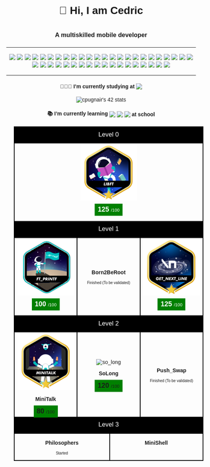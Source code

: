 <div align="center" style="font-family: Verdana, Geneva, Tahoma, sans-serif;">
  <h1 align="center" style="border:none"> 👋 Hi, I am Cedric <h1>
  <h3 align="center" style="border:none"> A multiskilled mobile developer<h3>
  <hr />
  <div>
    <img src="https://img.shields.io/badge/Apple%20Products-000000?style=for-the-badge&logoColor=white&logo=apple" />
    <img src="https://img.shields.io/badge/Swift%20UI-F05138?style=for-the-badge&logoColor=white&logo=swift" />
    <img src="https://img.shields.io/badge/Swift-F05138?style=for-the-badge&logoColor=white&logo=swift" />
    <img src="https://img.shields.io/badge/Dart-0175C2?style=for-the-badge&logoColor=white&logo=dart" />
    <img src="https://img.shields.io/badge/Flutter-02569B?style=for-the-badge&logoColor=white&logo=flutter" />
    <img src="https://img.shields.io/badge/React-61DAFB?style=for-the-badge&logoColor=black&logo=react" />
    <img src="https://img.shields.io/badge/PHP-777BB4?style=for-the-badge&logoColor=white&logo=php" />
    <img src="https://img.shields.io/badge/HTML-E34F26?style=for-the-badge&logoColor=white&logo=html5" />
    <img src="https://img.shields.io/badge/CSS-1572B6?style=for-the-badge&logoColor=white&logo=css3" />
    <img src="https://img.shields.io/badge/C-A8B9CC?style=for-the-badge&logoColor=black&logo=c" />
    <img src="https://img.shields.io/badge/C%2B%2B-00599C?style=for-the-badge&logoColor=white&logo=c%2B%2B" />
    <img src="https://img.shields.io/badge/GNU%20Bash-4EAA25?style=for-the-badge&logoColor=white&logo=gnubash" />
    <img src="https://img.shields.io/badge/Redux-764ABC?style=for-the-badge&logoColor=white&logo=redux" />
    <img src="https://img.shields.io/badge/Directus-263238?style=for-the-badge&logoColor=white&logo=directus" />
    <img src="https://img.shields.io/badge/MySQL-4479A1?style=for-the-badge&logoColor=white&logo=mysql" />
    <img src="https://img.shields.io/badge/PostgreSQL-4169E1?style=for-the-badge&logoColor=white&logo=postgresql" />
    <img src="https://img.shields.io/badge/Redis-DC382D?style=for-the-badge&logoColor=white&logo=redis" />
    <img src="https://img.shields.io/badge/XCode-147EFB?style=for-the-badge&logoColor=white&logo=xcode" />
    <img src="https://img.shields.io/badge/VSCode-007ACC?style=for-the-badge&logoColor=white&logo=visualstudiocode" />
    <img src="https://img.shields.io/badge/Visual%20Studio-5C2D91?style=for-the-badge&logoColor=white&logo=visualstudio" />
    <img src="https://img.shields.io/badge/Android%20Studio-3DDC84?style=for-the-badge&logoColor=white&logo=androidstudio" />
    <img src="https://img.shields.io/badge/Vim-019733?style=for-the-badge&logoColor=white&logo=vim" />
    <img src="https://img.shields.io/badge/Unity-000000?style=for-the-badge&logoColor=white&logo=unity" />
    <img src="https://img.shields.io/badge/Blender-F5792A?style=for-the-badge&logoColor=white&logo=blender" />
    <img src="https://img.shields.io/badge/Adobe%20XD-FF61F6?style=for-the-badge&logoColor=white&logo=adobexd" />
    <img src="https://img.shields.io/badge/Adobe%20Dreamweaver-FF61F6?style=for-the-badge&logoColor=white&logo=adobedreamweaver" />
    <img src="https://img.shields.io/badge/Adobe%20Photoshop-31A8FF?style=for-the-badge&logoColor=white&logo=adobephotoshop" />
    <img src="https://img.shields.io/badge/Adobe%20Illustrator-FF9A00?style=for-the-badge&logoColor=white&logo=adobeillustrator" />
    <img src="https://img.shields.io/badge/Adobe%20Premiere%20Pro-9999FF?style=for-the-badge&logoColor=white&logo=adobepremierepro" />
    <img src="https://img.shields.io/badge/WordPress-21759B?style=for-the-badge&logoColor=white&logo=wordpress" />
    <img src="https://img.shields.io/badge/Figma-F24E1E?style=for-the-badge&logoColor=white&logo=figma" />
    <img src="https://img.shields.io/badge/Firebase-FFCA28?style=for-the-badge&logoColor=black&logo=firebase" />
    <img src="https://img.shields.io/badge/Postman-FF6C37?style=for-the-badge&logoColor=white&logo=postman" />
    <img src="https://img.shields.io/badge/VirtualBox-183A61?style=for-the-badge&logoColor=white&logo=virtualbox" />
    <img src="https://img.shields.io/badge/Notion-000000?style=for-the-badge&logoColor=white&logo=notion" />
    <img src="https://img.shields.io/badge/Trello-0052CC?style=for-the-badge&logoColor=white&logo=trello" />
    <img src="https://img.shields.io/badge/git-F05032?style=for-the-badge&logoColor=white&logo=git" />
    <img src="https://img.shields.io/badge/github-181717?style=for-the-badge&logoColor=white&logo=github" />
    <img src="https://img.shields.io/badge/Docker-2496ED?style=for-the-badge&logoColor=white&logo=docker" />
    <img src="https://img.shields.io/badge/windows%20terminal-4D4D4D?style=for-the-badge&logoColor=white&logo=windowsterminal" />
    <img src="https://img.shields.io/badge/iTerm2-000000?style=for-the-badge&logoColor=white&logo=iterm2" />
    <img src="https://img.shields.io/badge/Apache-D22128?style=for-the-badge&logoColor=white&logo=apache" />
  </div>
  <hr />
  <h4 align="center">
    <span style="vertical-align: middle">👨🏻‍🎓 I’m currently studying at </span>
    <img src="https://img.shields.io/badge/Nice-000000?style=for-the-badge&logoColor=white&logo=42" style="vertical-align: middle" />
  </h4>
  <div align="center">
    <img src="https://badge.mediaplus.ma/binary/cpugnair?1337Badge=off&UM6P=off" alt="cpugnair's 42 stats" />
    <!--
    <img src="https://badge42.vercel.app/api/v2/clc7dr61y00970fl30q9dfdrq/stats?cursusId=21&coalitionId=122" />
    -->
  </div>
    <h4 align="center">
    <span style="vertical-align: middle">📚 I’m currently learning </span>
    <img src="https://img.shields.io/badge/C-A8B9CC?style=for-the-badge&logoColor=black&logo=c" style="vertical-align: middle" />
    <img src="https://img.shields.io/badge/git-F05032?style=for-the-badge&logoColor=white&logo=git" style="vertical-align: middle" />
    <img src="https://img.shields.io/badge/VirtualBox-183A61?style=for-the-badge&logoColor=white&logo=virtualbox" style="vertical-align: middle" />
    <span style="vertical-align: middle"> at school</span>
  </h4>
    <table align="center" style="border-spacing: 0px; border-collapse: collapse; margin: 20px;">
			<tr style="border: 2px solid black;">
				<td align="center" colspan="4" style="background-color: black;">
					<div style="color: white; padding: 8px; font-size: larger;">Level 0</div>
				</td>
			</tr>
			<tr style="border: 2px solid black;">
				<td align="center" colspan="4" style="width: 100%;">
					<!--
			libft<br />
			<img src="https://badge42.vercel.app/api/v2/clc7dr61y00970fl30q9dfdrq/project/2868173" alt="cpugnair's 42 Libft Score" />
			-->
					<img src="./42-badges/libft-bonus.png" alt="Libft" style="max-width: 100%;">
					<div style="padding: 10px; margin-bottom: 6px; color: white;">
						<span style="padding: 8px; background-color: green;">
						<span style="font-size: large; font-weight: 600;"> 125 </span>
						<span style="font-size: smaller;"> /100 </span>
						</span>
					</div>
				</td>
			</tr>
			<tr style="border: 2px solid black;">
				<td align="center" colspan="4" style="background-color: black;">
					<div style="color: white; padding: 8px; font-size: larger;">Level 1</div>
				</td>
			</tr>
			<tr style="border: 2px solid black;">
				<td align="center" colspan="1" style="width: 33%; border: 2px solid black;">
					<img src="./42-badges/ft_printf.png" alt="ft_printf" style="max-width: 100%;">
					<div style="padding: 10px; margin-bottom: 6px; color: white;">
						<span style="padding: 8px; background-color: green;">
							<span style="font-size: large; font-weight: 600;"> 100 </span>
							<span style="font-size: smaller;"> /100 </span>
						</span>
					</div>
				</td>
				<td align="center" colspan="2" style="width: 33%; border: 2px solid black;">
					<div>
						<p style="font-weight: 600;">Born2BeRoot</p>
						<p style="font-size: x-small;">Finished (To be validated)</p>
					</div>
				</td>
				<td align="center" colspan="1" style="width: 33%; border: 2px solid black;">
					<img src="./42-badges/get_next_line-bonus.png" alt="get_next_line" style="max-width: 100%;">
					<div style="padding: 10px; margin-bottom: 6px; color: white;">
						<span style="padding: 8px; background-color: green;">
							<span style="font-size: large; font-weight: 600;"> 125 </span>
							<span style="font-size: smaller;"> /100 </span>
						</span>
					</div>
				</td>
			</tr>
			<tr style="border: 2px solid black;">
				<td align="center" colspan="4" style="background-color: black;">
					<div style="color: white; padding: 8px; font-size: larger;">Level 2</div>
				</td>
			</tr>
			<tr style="border: 2px solid black;">
				<td align="center" colspan="1" style="width: 33%; border: 2px solid black;">
					<img src="./42-badges/minitalk-bonus.png" alt="minitalk" style="max-width: 100%;">
					<div>
						<p style="font-weight: 600;">MiniTalk</p>
						<span style="padding: 8px; background-color: green;">
							<span style="font-size: large; font-weight: 600;"> 80 </span>
							<span style="font-size: smaller;"> /100 </span>
						</span>
					</div>
				</td>
				<td align="center" colspan="2" style="width: 33%; border: 2px solid black;">
					<img src="./42-badges/so_long-bonus.png.png" alt="so_long" style="max-width: 100%;">
					<div>
						<p style="font-weight: 600;">SoLong</p>
						<span style="padding: 8px; background-color: green;">
							<span style="font-size: large; font-weight: 600;"> 120 </span>
							<span style="font-size: smaller;"> /100 </span>
						</span>
					</div>
				</td>
				<td align="center" colspan="1" style="width: 33%; border: 2px solid black;">
					<div>
						<p style="font-weight: 600;">Push_Swap</p>
						<p style="font-size: x-small;">Finished (To be validated)</p>
					</div>
				</td>
			</tr>
			<tr style="border: 2px solid black;">
				<td align="center" colspan="4" style="background-color: black;">
					<div style="color: white; padding: 8px; font-size: larger;">Level 3</div>
				</td>
			</tr>
			<tr style="border: 2px solid black;">
				<td align="center" colspan="2" style="width: 50%; border: 2px solid black;">
					<div>
						<p style="font-weight: 600;">Philosophers</p>
						<p style="font-size: x-small;">Started</p>
					</div>
				</td>
				<td align="center" colspan="2" style="width: 50%; border: 2px solid black;">
					<div>
						<p style="font-weight: 600;">MiniShell</p>
						<p style="font-size: x-small;">&nbsp;</p>
					</div>
				</td>
			</tr>
		</table>
  </div>
</div>
